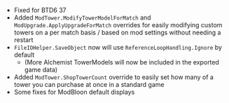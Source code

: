 - Fixed for BTD6 37
- Added `ModTower.ModifyTowerModelForMatch` and `ModUpgrade.ApplyUpgradeForMatch` overrides for easily modifying custom
  towers on a per match basis / based on mod settings without needing a restart
- `FileIOHelper.SaveObject` now will use `ReferenceLoopHandling.Ignore` by default
    - (More Alchemist TowerModels will now be included in the exported game data)
- Added `ModTower.ShopTowerCount` override to easily set how many of a tower you can purchase at once in a standard game
- Some fixes for ModBloon default displays